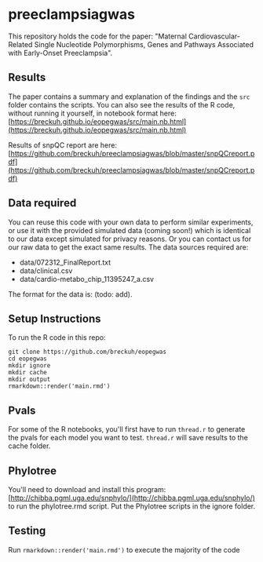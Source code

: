 # preeclampsiagwas

This repository holds the code for the paper: "Maternal Cardiovascular-Related Single Nucleotide Polymorphisms, Genes and Pathways Associated with Early-Onset Preeclampsia".

## Results

The paper contains a summary and explanation of the findings and the `src` folder contains the scripts. You can also see the results of the R code, without running it yourself, in notebook format here: [https://breckuh.github.io/eopegwas/src/main.nb.html](https://breckuh.github.io/eopegwas/src/main.nb.html)

Results of snpQC report are here: [https://github.com/breckuh/preeclampsiagwas/blob/master/snpQCreport.pdf](https://github.com/breckuh/preeclampsiagwas/blob/master/snpQCreport.pdf)

## Data required

You can reuse this code with your own data to perform similar experiments, or use it with the provided simulated data (coming soon!) which is identical to our data except simulated for privacy reasons. Or you can contact us for our raw data to get the exact same results. The data sources required are:

- data/072312_FinalReport.txt
- data/clinical.csv
- data/cardio-metabo_chip_11395247_a.csv

The format for the data is: (todo: add).

## Setup Instructions

To run the R code in this repo:

    git clone https://github.com/breckuh/eopegwas
    cd eopegwas
    mkdir ignore
    mkdir cache
    mkdir output
    rmarkdown::render('main.rmd')

## Pvals
For some of the R notebooks, you'll first have to run `thread.r` to generate the pvals for each model you want to test. `thread.r` will save
results to the cache folder.

## Phylotree
You'll need to download and install this program: [http://chibba.pgml.uga.edu/snphylo/](http://chibba.pgml.uga.edu/snphylo/) to run the phylotree.rmd script. Put the Phylotree scripts in the ignore folder.

## Testing
Run `rmarkdown::render('main.rmd')` to execute the majority of the code
